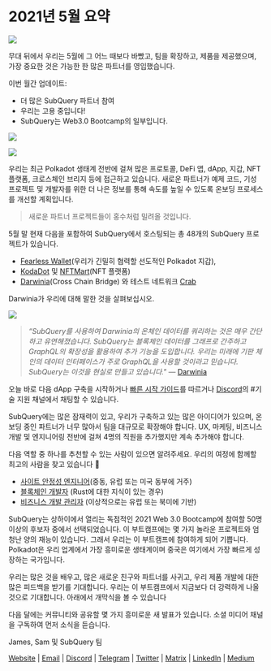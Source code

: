 # 2021년 5월 요약

![](https://miro.medium.com/max/1400/1*5E_eIJBTvHI7W24ib_Syvw.png)

무대 뒤에서 우리는 5월에 그 어느 때보다 바빴고, 팀을 확장하고, 제품을 제공했으며, 가장 중요한 것은 가능한 한 많은 파트너를 영입했습니다.

이번 월간 업데이트:

-   더 많은 SubQuery 파트너 참여
-   우리는 고용 중입니다!
-   SubQuery는 Web3.0 Bootcamp의 일부입니다.

![](https://miro.medium.com/freeze/max/60/1*bFOaBnLZUfhRxiQa7fjbwA.gif?q=20)

![](https://miro.medium.com/max/640/1*bFOaBnLZUfhRxiQa7fjbwA.gif)

우리는 최근 Polkadot 생태계 전반에 걸쳐 많은 프로토콜, DeFi 앱, dApp, 지갑, NFT 플랫폼, 크로스체인 브리지 등에 접근하고 있습니다. 새로운 파트너가 예제 코드, 기성 프로젝트 및 개발자를 위한 더 나은 정보를 통해 속도를 높일 수 있도록 온보딩 프로세스를 개선할 계획입니다.

> 새로운 파트너 프로젝트들이 홍수처럼 밀려올 것입니다.

5월 말 현재 다음을 포함하여 SubQuery에서 호스팅되는 총 48개의 SubQuery 프로젝트가 있습니다.

-   [Fearless Wallet](https://fearlesswallet.io/)(우리가 긴밀히 협력할 선도적인 Polkadot 지갑),
-   [KodaDot](https://kodadot.xyz/) 및 [NFTMart](https://www.nftmart.io/)(NFT 플랫폼)
-   [Darwinia](https://explorer.subquery.network/subquery/darwinia-network/darwinia)(Cross Chain Bridge) 와 테스트 네트워크 [Crab](https://explorer.subquery.network/subquery/wuminzhe/crab)

Darwinia가 우리에 대해 말한 것을 살펴보십시오.

![](https://miro.medium.com/max/1400/0*Bc8P3mcH6rz-KtT0)

> _“SubQuery를 사용하여 Darwinia의 온체인 데이터를 쿼리하는 것은 매우 간단하고 유연해졌습니다. SubQuery는 블록체인 데이터를 그래프로 간주하고 GraphQL의 확장성을 활용하여 추가 기능을 도입합니다. 우리는 미래에 기판 체인의 데이터 인터페이스가 주로 GraphQL을 사용할 것이라고 믿습니다. SubQuery는 이것을 현실로 만들고 있습니다."_ — [Darwinia](https://subquery.medium.com/darwinias-network-data-is-now-available-for-free-in-subquery-b4f51c73fb15)

오늘 바로 다음 dApp 구축을 시작하거나 [빠른 시작 가이드](https://doc.subquery.network/quickstart.html)를 따르거나 [Discord](https://discord.com/invite/78zg8aBSMG)의 #기술 지원 채널에서 채팅할 수 있습니다.

SubQuery에는 많은 잠재력이 있고, 우리가 구축하고 있는 많은 아이디어가 있으며, 온보딩 중인 파트너가 너무 많아서 팀을 대규모로 확장해야 합니다. UX, 마케팅, 비즈니스 개발 및 엔지니어링 전반에 걸쳐 4명의 직원을 추가했지만 계속 추가해야 합니다.

다음 역할 중 하나를 추천할 수 있는 사람이 있으면 알려주세요. 우리의 여정에 함께할 최고의 사람을 찾고 있습니다 🚀

-   [사이트 안정성 엔지니어](https://dash.recooty.com/openings/details/e44cf9762b402f5d8b5bc36f60304a15)(중동, 유럽 또는 미국 동부에 거주)
-   [블록체인 개발자](https://dash.recooty.com/openings/details/9578a63fbe545bd82cc5bbe749636af1) (Rust에 대한 지식이 있는 경우)
-   [비즈니스 개발 관리자](https://rcty.co/3coJPrV) (이상적으로는 유럽 또는 북미에 기반)

SubQuery는 상하이에서 열리는 독점적인 2021 Web 3.0 Bootcamp에 참여할 50명 이상의 후보자 중에서 선택되었습니다. 이 부트캠프에는 몇 가지 놀라운 프로젝트와 엄청난 양의 재능이 있습니다. 그래서 우리는 이 부트캠프에 참여하게 되어 기쁩니다. Polkadot은 우리 업계에서 가장 흥미로운 생태계이며 중국은 여기에서 가장 빠르게 성장하는 국가입니다.

우리는 많은 것을 배우고, 많은 새로운 친구와 파트너를 사귀고, 우리 제품 개발에 대한 많은 피드백을 받기를 기대합니다. 우리는 이 부트캠프에서 지금보다 더 강력하게 나올 것으로 기대합니다. 아래에서 개막식을 볼 수 있습니다

다음 달에는 커뮤니티와 공유할 몇 가지 흥미로운 새 발표가 있습니다. 소셜 미디어 채널을 구독하여 먼저 소식을 듣습니다.

James, Sam 및 SubQuery 팀

[Website](https://subquery.network/) | [Email](mailto:hello@subquery.network) | [Discord](https://discord.com/invite/78zg8aBSMG) | [Telegram](https://t.me/subquerynetwork) | [Twitter](https://twitter.com/subquerynetwork) | [Matrix](https://matrix.to/#/#subquery:matrix.org) | [LinkedIn](https://www.linkedin.com/company/subquery) | [Medium](https://subquery.medium.com/)

